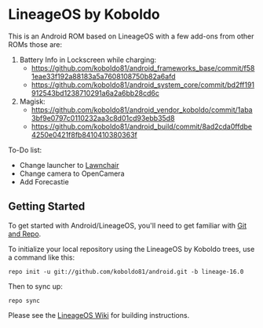 LineageOS by Koboldo
====================

This is an Android ROM based on LineageOS with a few add-ons from other ROMs those are:
1. Battery Info in Lockscreen while charging:
    * https://github.com/koboldo81/android_frameworks_base/commit/f581eae33f192a88183a5a7608108750b82a6afd
    * https://github.com/koboldo81/android_system_core/commit/bd2ff191912543bd1238710291a6a2a6bb28cd6c
2. Magisk:
   * https://github.com/koboldo81/android_vendor_koboldo/commit/1aba3bf9e0797c0110232aa3c8d01cd93ebb35d8
   * https://github.com/koboldo81/android_build/commit/8ad2cda0ffdbe4250e0421f8fb8410410380363f

To-Do list:
* Change launcher to [Lawnchair](http://www.lawnchair.info)
* Change camera to OpenCamera
* Add Forecastie


Getting Started
---------------

To get started with Android/LineageOS, you'll need to get
familiar with [Git and Repo](https://source.android.com/source/using-repo.html).

To initialize your local repository using the LineageOS by Koboldo trees, use a command like this:

    repo init -u git://github.com/koboldo81/android.git -b lineage-16.0

Then to sync up:

    repo sync

Please see the [LineageOS Wiki](https://wiki.lineageos.org/) for building instructions.
